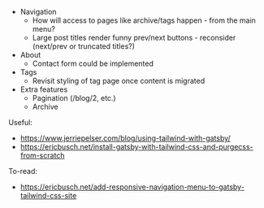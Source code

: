 - Navigation
  - How will access to pages like archive/tags happen - from the main menu?
  - Large post titles render funny prev/next buttons - reconsider (next/prev or truncated titles?)
- About
  - Contact form could be implemented
- Tags
  - Revisit styling of tag page once content is migrated
- Extra features
  - Pagination (/blog/2, etc.)
  - Archive

Useful:

- https://www.jerriepelser.com/blog/using-tailwind-with-gatsby/
- https://ericbusch.net/install-gatsby-with-tailwind-css-and-purgecss-from-scratch

To-read:

- https://ericbusch.net/add-responsive-navigation-menu-to-gatsby-tailwind-css-site
